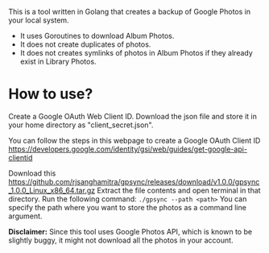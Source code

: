 This is a tool written in Golang that creates a backup of Google Photos in your local system. 
- It uses Goroutines to download Album Photos.
- It does not create duplicates of photos.
- It does not creates symlinks of photos in Album Photos if they already exist in Library Photos.

# How to use?
Create a Google OAuth Web Client ID. Download the json file and store it in your home directory as "client_secret.json".

You can follow the steps in this webpage to create a Google OAuth Client ID 
https://developers.google.com/identity/gsi/web/guides/get-google-api-clientid

Download this
https://github.com/rjsanghamitra/gpsync/releases/download/v1.0.0/gpsync_1.0.0_Linux_x86_64.tar.gz
Extract the file contents and open terminal in that directory.
Run the following command:
`./gpsync --path <path>`
You can specify the path where you want to store the photos as a command line argument.

**Disclaimer:** Since this tool uses Google Photos API, which is known to be slightly buggy, it might not download all the photos in your account. 

